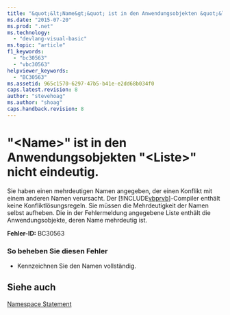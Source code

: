 ```yaml
---
title: "&quot;&lt;Name&gt;&quot; ist in den Anwendungsobjekten &quot;&lt;Liste&gt;&quot; nicht eindeutig. | Microsoft Docs"
ms.date: "2015-07-20"
ms.prod: ".net"
ms.technology: 
  - "devlang-visual-basic"
ms.topic: "article"
f1_keywords: 
  - "bc30563"
  - "vbc30563"
helpviewer_keywords: 
  - "BC30563"
ms.assetid: 965c1570-6297-47b5-b41e-e2dd68b034f0
caps.latest.revision: 8
author: "stevehoag"
ms.author: "shoag"
caps.handback.revision: 8
---
```

# &quot;&lt;Name&gt;&quot; ist in den Anwendungsobjekten &quot;&lt;Liste&gt;&quot; nicht eindeutig.
Sie haben einen mehrdeutigen Namen angegeben, der einen Konflikt mit einem anderen Namen verursacht. Der [!INCLUDE[vbprvb](../../csharp/programming-guide/concepts/linq/includes/vbprvb-md.md)]\-Compiler enthält keine Konfliktlösungsregeln. Sie müssen die Mehrdeutigkeit der Namen selbst aufheben. Die in der Fehlermeldung angegebene Liste enthält die Anwendungsobjekte, deren Name mehrdeutig ist.  
  
 **Fehler\-ID:** BC30563  
  
### So beheben Sie diesen Fehler  
  
-   Kennzeichnen Sie den Namen vollständig.  
  
## Siehe auch  
 [Namespace Statement](../../visual-basic/language-reference/statements/namespace-statement.md)